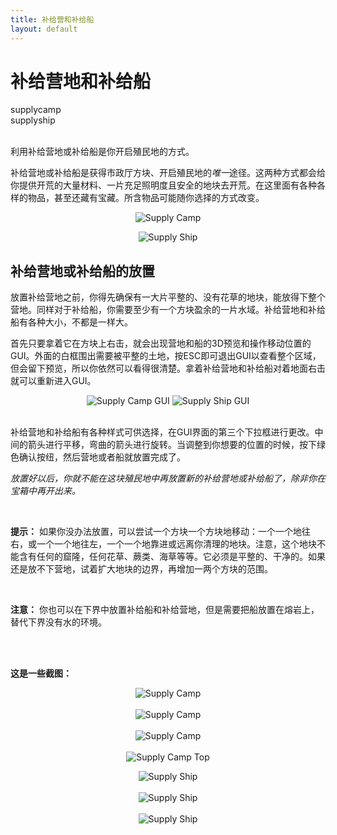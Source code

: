 ```yaml
---
title: 补给营和补给船
layout: default
---
```

# 补给营地和补给船

<div class="infobox box text-center">
    <recipe>supplycamp</recipe><br>
    <recipe>supplyship</recipe>
</div>
<br>

利用补给营地或补给船是你开启殖民地的方式。

补给营地或补给船是获得市政厅方块、开启殖民地的*唯一*途径。这两种方式都会给你提供开荒的大量材料、一片充足照明度且安全的地块去开荒。在这里面有各种各样的物品，甚至还藏有宝藏。所含物品可能随你选择的方式改变。

<p style="text-align:center;"><img src="../../assets/images/items/supplycamp.png" alt="Supply Camp"></p>

<p style="text-align:center;"><img src="../../assets/images/items/supplyship1.png" alt="Supply Ship"></p>

## 补给营地或补给船的放置

放置补给营地之前，你得先确保有一大片平整的、没有花草的地块，能放得下整个营地。同样对于补给船，你需要至少有一个方块盈余的一片水域。补给营地和补给船有各种大小，不都是一样大。

首先只要拿着它在方块上右击，就会出现营地和船的3D预览和操作移动位置的GUI。外面的白框围出需要被平整的土地，按ESC即可退出GUI以查看整个区域，但会留下预览，所以你依然可以看得很清楚。拿着补给营地和补给船对着地面右击就可以重新进入GUI。

<p style="text-align:center;"><img src="../../assets/images/misc/campgui.png" alt="Supply Camp GUI">

<img src="../../assets/images/misc/shipgui.png" alt="Supply Ship GUI">
<br>
<br>
    
<p style="text-align:left;">补给营地和补给船有各种样式可供选择，在GUI界面的第三个下拉框进行更改。中间的箭头进行平移，弯曲的箭头进行旋转。当调整到你想要的位置的时候，按下绿色确认按纽，然后营地或者船就放置完成了。

<br>

*放置好以后，你就不能在这块殖民地中再放置新的补给营地或补给船了，除非你在宝箱中再开出来。*

<br>

**提示：** 如果你没办法放置，可以尝试一个方块一个方块地移动：一个一个地往右，或一个一个地往左，一个一个地靠进或远离你清理的地块。注意，这个地块不能含有任何的窟隆，任何花草、蕨类、海草等等。它必须是平整的、干净的。如果还是放不下营地，试着扩大地块的边界，再增加一两个方块的范围。

<br>

**注意：** 你也可以在下界中放置补给船和补给营地，但是需要把船放置在熔岩上，替代下界没有水的环境。

<br>
<br>


**这是一些截图：**

<p style="text-align:center;"><img src="../../assets/images/misc/camp4.png" alt="Supply Camp"><br><br>
<img src="../../assets/images/misc/camp5.png" alt="Supply Camp"><br><br>
<img src="../../assets/images/misc/camp6.png" alt="Supply Camp"><br><br>
<img src="../../assets/images/misc/camp1.png" alt="Supply Camp Top"></p>

<p style="text-align:center;"><img src="../../assets/images/misc/ship1.png" alt="Supply Ship"><br><br>
<img src="../../assets/images/misc/ship2.png" alt="Supply Ship"><br><br>
<img src="../../assets/images/misc/ship3.png" alt="Supply Ship"><br>

